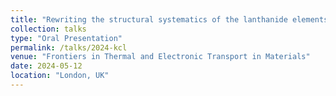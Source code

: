 ```yaml
---
title: "Rewriting the structural systematics of the lanthanide elements"
collection: talks
type: "Oral Presentation"
permalink: /talks/2024-kcl
venue: "Frontiers in Thermal and Electronic Transport in Materials"
date: 2024-05-12
location: "London, UK"
---
```



